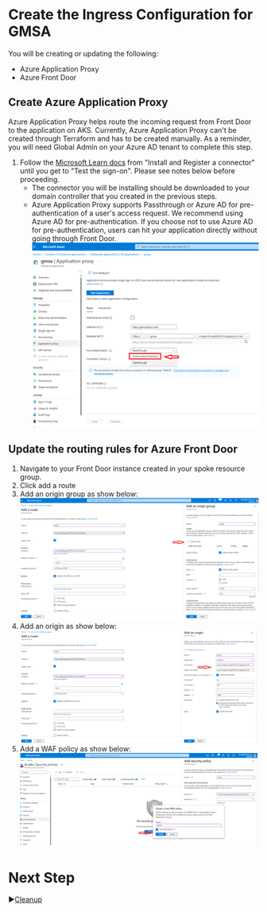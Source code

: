 # Create the Ingress Configuration for GMSA

You will be creating or updating the following:
* Azure Application Proxy
* Azure Front Door

## Create Azure Application Proxy
Azure Application Proxy helps route the incoming request from Front Door to the application on AKS. Currently, Azure Application Proxy can't be created through Terraform and has to be created manually. As a reminder, you will need Global Admin on your Azure AD tenant to complete this step. 

1. Follow the [Microsoft Learn docs](https://learn.microsoft.com/en-us/azure/active-directory/app-proxy/application-proxy-add-on-premises-application#install-and-register-a-connector) from "Install and Register a connector" until you get to "Test the sign-on". Please see notes below before proceeding. 
   - The connector you will be installing should be downloaded to your domain controller that you created in the previous steps. 
   - Azure Application Proxy supports Passthrough or Azure AD for pre-authentication of a user's access request. We recommend using Azure AD for pre-authentication. If you choose not to use Azure AD for pre-authentication, users can hit your application directly without going through Front Door. 
   ![App Proxy](../../../media/appproxy.png)
   
## Update the routing rules for Azure Front Door
1. Navigate to your Front Door instance created in your spoke resource group. 
2. Click add a route
3. Add an origin group as show below:
   ![Origin group](../../../media/FrontDoor_OriginGroup.png)
4. Add an origin as show below:
   ![Origin](../../../media/FrontDoor_Origin.png)
5. Add a WAF policy as show below:
   ![WAF](../../../media/FrontDoor_WAF.png)


# Next Step
:arrow_forward:[Cleanup](../../Terraform/../AKS-Secure-Baseline-PrivateCluster/Terraform/10-cleanup.md)